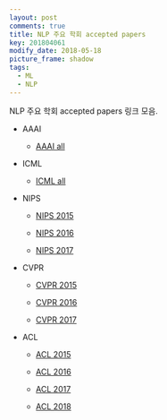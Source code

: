 ```yaml
---
layout: post
comments: true
title: NLP 주요 학회 accepted papers
key: 201804061
modify_date: 2018-05-18
picture_frame: shadow
tags:
  - ML
  - NLP
---
```


NLP 주요 학회 accepted papers 링크 모음.

<!--more-->

- AAAI

  - [AAAI all](https://www.aaai.org/Library/AAAI/aaai-library.php)

- ICML

  - [ICML all](https://icml.cc/Conferences/2017/Schedule?type=Poster)

- NIPS

  - [NIPS 2015](https://nips.cc/Conferences/2015/AcceptedPapers)

  - [NIPS 2016](https://nips.cc/Conferences/2016/AcceptedPapers)

  - [NIPS 2017](https://nips.cc/Conferences/2017/Schedule?type=Poster)

- CVPR

  - [CVPR 2015](http://openaccess.thecvf.com/CVPR2015.py)

  - [CVPR 2016](http://openaccess.thecvf.com/CVPR2016.py)

  - [CVPR 2017](http://openaccess.thecvf.com/CVPR2017.py)

- ACL

  - [ACL 2015](http://acl2015.org/accepted_papers.html)
  
  - [ACL 2016](https://blog.csdn.net/GarfieldEr007/article/details/51684801)

  - [ACL 2017](https://acl2017.wordpress.com/2017/04/05/accepted-papers-and-demonstrations/)

  - [ACL 2018](http://acl2018.org/conference/accepted-papers/)








